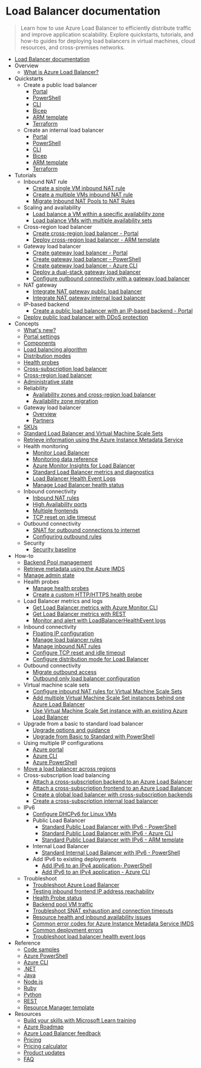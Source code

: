 # Load Balancer documentation
> Learn how to use Azure Load Balancer to efficiently distribute traffic and improve application scalability. Explore quickstarts, tutorials, and how-to guides for deploying load balancers in virtual machines, cloud resources, and cross-premises networks.
  - [Load Balancer documentation](https://learn.microsoft.com/en-us/azure/load-balancer/)
  - Overview
    - [What is Azure Load Balancer?](https://learn.microsoft.com/en-us/azure/load-balancer/load-balancer-overview)
  - Quickstarts
    - Create a public load balancer
      - [Portal](https://learn.microsoft.com/en-us/azure/load-balancer/quickstart-load-balancer-standard-public-portal)
      - [PowerShell](https://learn.microsoft.com/en-us/azure/load-balancer/quickstart-load-balancer-standard-public-powershell)
      - [CLI](https://learn.microsoft.com/en-us/azure/load-balancer/quickstart-load-balancer-standard-public-cli)
      - [Bicep](https://learn.microsoft.com/en-us/azure/load-balancer/quickstart-load-balancer-standard-public-bicep)
      - [ARM template](https://learn.microsoft.com/en-us/azure/load-balancer/quickstart-load-balancer-standard-public-template)
      - [Terraform](https://learn.microsoft.com/en-us/azure/load-balancer/quickstart-load-balancer-standard-public-terraform)
    - Create an internal load balancer
      - [Portal](https://learn.microsoft.com/en-us/azure/load-balancer/quickstart-load-balancer-standard-internal-portal)
      - [PowerShell](https://learn.microsoft.com/en-us/azure/load-balancer/quickstart-load-balancer-standard-internal-powershell)
      - [CLI](https://learn.microsoft.com/en-us/azure/load-balancer/quickstart-load-balancer-standard-internal-cli)
      - [Bicep](https://learn.microsoft.com/en-us/azure/load-balancer/quickstart-load-balancer-standard-internal-bicep)
      - [ARM template](https://learn.microsoft.com/en-us/azure/load-balancer/quickstart-load-balancer-standard-internal-template)
      - [Terraform](https://learn.microsoft.com/en-us/azure/load-balancer/quickstart-load-balancer-standard-internal-terraform)
  - Tutorials
    - Inbound NAT rule
      - [Create a single VM inbound NAT rule](https://learn.microsoft.com/en-us/azure/load-balancer/tutorial-load-balancer-port-forwarding-portal)
      - [Create a multiple VMs inbound NAT rule](https://learn.microsoft.com/en-us/azure/load-balancer/tutorial-nat-rule-multi-instance-portal)
      - [Migrate Inbound NAT Pools to NAT Rules](https://learn.microsoft.com/en-us/azure/load-balancer/load-balancer-nat-pool-migration)
    - Scaling and availability
      - [Load balance a VM within a specific availability zone](https://learn.microsoft.com/en-us/azure/load-balancer/tutorial-load-balancer-standard-public-zonal-portal)
      - [Load balance VMs with multiple availability sets](https://learn.microsoft.com/en-us/azure/load-balancer/tutorial-multi-availability-sets-portal)
    - Cross-region load balancer
      - [Create cross-region load balancer - Portal](https://learn.microsoft.com/en-us/azure/load-balancer/tutorial-cross-region-portal)
      - [Deploy cross-region load balancer - ARM template](https://learn.microsoft.com/en-us/azure/load-balancer/tutorial-deploy-cross-region-load-balancer-template)
    - Gateway load balancer
      - [Create gateway load balancer - Portal](https://learn.microsoft.com/en-us/azure/load-balancer/tutorial-gateway-portal)
      - [Create gateway load balancer - PowerShell](https://learn.microsoft.com/en-us/azure/load-balancer/tutorial-gateway-powershell)
      - [Create gateway load balancer - Azure CLI](https://learn.microsoft.com/en-us/azure/load-balancer/tutorial-gateway-cli)
      - [Deploy a dual-stack gateway load balancer](https://learn.microsoft.com/en-us/azure/load-balancer/gateway-deploy-dual-stack-load-balancer)
      - [Configure outbound connectivity with a gateway load balancer](https://learn.microsoft.com/en-us/azure/load-balancer/tutorial-gateway-outbound-connectivity)
    - NAT gateway
      - [Integrate NAT gateway public load balancer](https://learn.microsoft.com/en-us/azure/virtual-network/nat-gateway/tutorial-nat-gateway-load-balancer-public-portal?toc=/azure/load-balancer/toc.json)
      - [Integrate NAT gateway internal load balancer](https://learn.microsoft.com/en-us/azure/virtual-network/nat-gateway/tutorial-nat-gateway-load-balancer-internal-portal?toc=/azure/load-balancer/toc.json)
    - IP-based backend
      - [Create a public load balancer with an IP-based backend - Portal](https://learn.microsoft.com/en-us/azure/load-balancer/tutorial-load-balancer-ip-backend-portal)
    - [Deploy public load balancer with DDoS protection](https://learn.microsoft.com/en-us/azure/load-balancer/tutorial-protect-load-balancer)
  - Concepts
    - [What's new?](https://learn.microsoft.com/en-us/azure/load-balancer/whats-new)
    - [Portal settings](https://learn.microsoft.com/en-us/azure/load-balancer/manage)
    - [Components](https://learn.microsoft.com/en-us/azure/load-balancer/components)
    - [Load balancing algorithm](https://learn.microsoft.com/en-us/azure/load-balancer/concepts)
    - [Distribution modes](https://learn.microsoft.com/en-us/azure/load-balancer/distribution-mode-concepts)
    - [Health probes](https://learn.microsoft.com/en-us/azure/load-balancer/load-balancer-custom-probe-overview)
    - [Cross-subscription load balancer](https://learn.microsoft.com/en-us/azure/load-balancer/cross-subscription-overview)
    - [Cross-region load balancer](https://learn.microsoft.com/en-us/azure/load-balancer/cross-region-overview)
    - [Administrative state](https://learn.microsoft.com/en-us/azure/load-balancer/admin-state-overview)
    - Reliability
      - [Availability zones and cross-region load balancer](https://learn.microsoft.com/en-us/azure/reliability/reliability-load-balancer?toc=/azure/load-balancer/toc.json&bc=/azure/load-balancer/breadcrumb/toc.json)
      - [Availability zone migration](https://learn.microsoft.com/en-us/azure/reliability/migrate-load-balancer?toc=/azure/load-balancer/toc.json&bc=/azure/load-balancer/breadcrumb/toc.json)
    - Gateway load balancer
      - [Overview](https://learn.microsoft.com/en-us/azure/load-balancer/gateway-overview)
      - [Partners](https://learn.microsoft.com/en-us/azure/load-balancer/gateway-partners)
    - [SKUs](https://learn.microsoft.com/en-us/azure/load-balancer/skus)
    - [Standard Load Balancer and Virtual Machine Scale Sets](https://learn.microsoft.com/en-us/azure/load-balancer/load-balancer-standard-virtual-machine-scale-sets)
    - [Retrieve information using the Azure Instance Metadata Service](https://learn.microsoft.com/en-us/azure/load-balancer/instance-metadata-service-load-balancer)
    - Health monitoring
      - [Monitor Load Balancer](https://learn.microsoft.com/en-us/azure/load-balancer/monitor-load-balancer)
      - [Monitoring data reference](https://learn.microsoft.com/en-us/azure/load-balancer/monitor-load-balancer-reference)
      - [Azure Monitor Insights for Load Balancer](https://learn.microsoft.com/en-us/azure/load-balancer/load-balancer-insights)
      - [Standard Load Balancer metrics and diagnostics](https://learn.microsoft.com/en-us/azure/load-balancer/load-balancer-standard-diagnostics)
      - [Load Balancer Health Event Logs](https://learn.microsoft.com/en-us/azure/load-balancer/load-balancer-health-event-logs)
      - [Manage Load Balancer health status](https://learn.microsoft.com/en-us/azure/load-balancer/load-balancer-manage-health-status)
    - Inbound connectivity
      - [Inbound NAT rules](https://learn.microsoft.com/en-us/azure/load-balancer/inbound-nat-rules)
      - [High Availability ports](https://learn.microsoft.com/en-us/azure/load-balancer/load-balancer-ha-ports-overview)
      - [Multiple frontends](https://learn.microsoft.com/en-us/azure/load-balancer/load-balancer-multivip-overview)
      - [TCP reset on idle timeout](https://learn.microsoft.com/en-us/azure/load-balancer/load-balancer-tcp-reset)
    - Outbound connectivity
      - [SNAT for outbound connections to internet](https://learn.microsoft.com/en-us/azure/load-balancer/load-balancer-outbound-connections)
      - [Configuring outbound rules](https://learn.microsoft.com/en-us/azure/load-balancer/outbound-rules)
    - Security
      - [Security baseline](https://learn.microsoft.com/security/benchmark/azure/baselines/azure-load-balancer-security-baseline?toc=/azure/load-balancer/TOC.json)
  - How-to
    - [Backend Pool management](https://learn.microsoft.com/en-us/azure/load-balancer/backend-pool-management)
    - [Retrieve metadata using the Azure IMDS](https://learn.microsoft.com/en-us/azure/load-balancer/howto-load-balancer-imds)
    - [Manage admin state](https://learn.microsoft.com/en-us/azure/load-balancer/manage-admin-state-how-to)
    - Health probes
      - [Manage health probes](https://learn.microsoft.com/en-us/azure/load-balancer/manage-probes-how-to)
      - [Create a custom HTTP/HTTPS health probe](https://learn.microsoft.com/en-us/azure/load-balancer/create-custom-http-health-probe-howto)
    - Load Balancer metrics and logs
      - [Get Load Balancer metrics with Azure Monitor CLI](https://learn.microsoft.com/en-us/azure/load-balancer/load-balancer-monitor-metrics-cli)
      - [Get Load Balancer metrics with REST](https://learn.microsoft.com/en-us/azure/load-balancer/load-balancer-query-metrics-rest-api)
      - [Monitor and alert with LoadBalancerHealthEvent logs](https://learn.microsoft.com/en-us/azure/load-balancer/load-balancer-monitor-alert-health-event-logs)
    - Inbound connectivity
      - [Floating IP configuration](https://learn.microsoft.com/en-us/azure/load-balancer/load-balancer-floating-ip)
      - [Manage load balancer rules](https://learn.microsoft.com/en-us/azure/load-balancer/manage-rules-how-to)
      - [Manage inbound NAT rules](https://learn.microsoft.com/en-us/azure/load-balancer/manage-inbound-nat-rules)
      - [Configure TCP reset and idle timeout](https://learn.microsoft.com/en-us/azure/load-balancer/load-balancer-tcp-idle-timeout)
      - [Configure distribution mode for Load Balancer](https://learn.microsoft.com/en-us/azure/load-balancer/load-balancer-distribution-mode)
    - Outbound connectivity
      - [Migrate outbound access](https://learn.microsoft.com/en-us/azure/virtual-network/nat-gateway/tutorial-migrate-outbound-nat?toc=/azure/load-balancer/toc.json)
      - [Outbound only load balancer configuration](https://learn.microsoft.com/en-us/azure/load-balancer/egress-only)
    - Virtual machine scale sets
      - [Configure inbound NAT rules for Virtual Machine Scale Sets](https://learn.microsoft.com/en-us/azure/load-balancer/configure-inbound-NAT-rules-vm-scale-set)
      - [Add multiple Virtual Machine Scale Set instances behind one Azure Load Balancer](https://learn.microsoft.com/en-us/azure/load-balancer/load-balancer-multiple-virtual-machine-scale-set)
      - [Use Virtual Machine Scale Set instance with an existing Azure Load Balancer](https://learn.microsoft.com/en-us/azure/load-balancer/configure-vm-scale-set-portal)
    - Upgrade from a basic to standard load balancer
      - [Upgrade options and guidance](https://learn.microsoft.com/en-us/azure/load-balancer/load-balancer-basic-upgrade-guidance)
      - [Upgrade from Basic to Standard with PowerShell](https://learn.microsoft.com/en-us/azure/load-balancer/upgrade-basic-standard-with-powershell)
    - Using multiple IP configurations
      - [Azure portal](https://learn.microsoft.com/en-us/azure/load-balancer/load-balancer-multiple-ip)
      - [Azure CLI](https://learn.microsoft.com/en-us/azure/load-balancer/load-balancer-multiple-ip-cli)
      - [Azure PowerShell](https://learn.microsoft.com/en-us/azure/load-balancer/load-balancer-multiple-ip-powershell)
    - [Move a load balancer across regions](https://learn.microsoft.com/en-us/azure/load-balancer/move-across-regions-azure-load-balancer)
    - Cross-subscription load balancing
      - [Attach a cross-subscription backend to an Azure Load Balancer](https://learn.microsoft.com/en-us/azure/load-balancer/cross-subscription-how-to-attach-backend)
      - [Attach a cross-subscription frontend to an Azure Load Balancer](https://learn.microsoft.com/en-us/azure/load-balancer/cross-subscription-how-to-attach-frontend)
      - [Create a global load balancer with cross-subscription backends](https://learn.microsoft.com/en-us/azure/load-balancer/cross-subscription-how-to-global-backend)
      - [Create a cross-subscription internal load balancer](https://learn.microsoft.com/en-us/azure/load-balancer/cross-subscription-how-to-internal-load-balancer)
    - IPv6
      - [Configure DHCPv6 for Linux VMs](https://learn.microsoft.com/en-us/azure/load-balancer/load-balancer-ipv6-for-linux)
      - Public Load Balancer
        - [Standard Public Load Balancer with IPv6 - PowerShell](https://learn.microsoft.com/en-us/azure/load-balancer/virtual-network-ipv4-ipv6-dual-stack-standard-load-balancer-powershell)
        - [Standard Public Load Balancer with IPv6 - Azure CLI](https://learn.microsoft.com/en-us/azure/load-balancer/virtual-network-ipv4-ipv6-dual-stack-standard-load-balancer-cli)
        - [Standard Public Load Balancer with IPv6 - ARM template](https://learn.microsoft.com/en-us/azure/load-balancer/ipv6-configure-standard-load-balancer-template-json)
      - Internal Load Balancer
        - [Standard Internal Load Balancer with IPv6 - PowerShell](https://learn.microsoft.com/en-us/azure/load-balancer/ipv6-dual-stack-standard-internal-load-balancer-powershell)
      - Add IPv6 to existing deployments
        - [Add IPv6 to an IPv4 application- PowerShell](https://learn.microsoft.com/en-us/azure/load-balancer/ipv6-add-to-existing-vnet-powershell)
        - [Add IPv6 to an IPv4 application - Azure CLI](https://learn.microsoft.com/en-us/azure/load-balancer/ipv6-add-to-existing-vnet-cli)
    - Troubleshoot
      - [Troubleshoot Azure Load Balancer](https://learn.microsoft.com/en-us/azure/load-balancer/load-balancer-troubleshoot)
      - [Testing inbound frontend IP address reachability](https://learn.microsoft.com/en-us/azure/load-balancer/load-balancer-test-frontend-reachability)
      - [Health Probe status](https://learn.microsoft.com/en-us/azure/load-balancer/load-balancer-troubleshoot-health-probe-status)
      - [Backend pool VM traffic](https://learn.microsoft.com/en-us/azure/load-balancer/load-balancer-troubleshoot-backend-traffic)
      - [Troubleshoot SNAT exhaustion and connection timeouts](https://learn.microsoft.com/en-us/azure/load-balancer/troubleshoot-outbound-connection)
      - [Resource health and inbound availability issues](https://learn.microsoft.com/en-us/azure/load-balancer/troubleshoot-rhc)
      - [Common error codes for Azure Instance Metadata Service IMDS](https://learn.microsoft.com/en-us/azure/load-balancer/troubleshoot-load-balancer-imds)
      - [Common deployment errors](https://learn.microsoft.com/en-us/azure/load-balancer/load-balancer-common-deployment-errors)
      - [Troubleshoot load balancer health event logs](https://learn.microsoft.com/en-us/azure/load-balancer/load-balancer-troubleshoot-health-event-logs)
  - Reference
    - [Code samples](https://azure.microsoft.com/resources/samples/?service=load-balancer)
    - [Azure PowerShell](https://learn.microsoft.com/powershell/module/az.network)
    - [Azure CLI](https://learn.microsoft.com/cli/azure/network/lb)
    - [.NET](https://learn.microsoft.com/dotnet/api/microsoft.azure.management.network.models)
    - [Java](https://learn.microsoft.com/java/api/com.microsoft.azure.management.network)
    - [Node.js](https://learn.microsoft.com/javascript/api/overview/azure/arm-network-readme)
    - [Ruby](https://www.rubydoc.info/gems/azure_mgmt_network/Azure/Network/Mgmt/V2020_03_01/LoadBalancers)
    - [Python](https://learn.microsoft.com/python/api/azure-mgmt-network/azure.mgmt.network.operations.loadbalancersoperations)
    - [REST](https://learn.microsoft.com/rest/api/load-balancer/loadbalancers)
    - [Resource Manager template](https://learn.microsoft.com/azure/templates/microsoft.network/loadbalancers)
  - Resources
    - [Build your skills with Microsoft Learn training](https://learn.microsoft.com/training/browse/?products=azure-load-balancer)
    - [Azure Roadmap](https://azure.microsoft.com/roadmap/?category=networking)
    - [Azure Load Balancer feedback](https://feedback.azure.com/d365community/forum/8ae9bf04-8326-ec11-b6e6-000d3a4f0789?c=e8894060-8326-ec11-b6e6-000d3a4f0789)
    - [Pricing](https://azure.microsoft.com/pricing/details/load-balancer/)
    - [Pricing calculator](https://azure.microsoft.com/pricing/calculator/)
    - [Product updates](https://azure.microsoft.com/updates/?product=load-balancer)
    - [FAQ](https://learn.microsoft.com/en-us/azure/load-balancer/load-balancer-faqs.yml)
